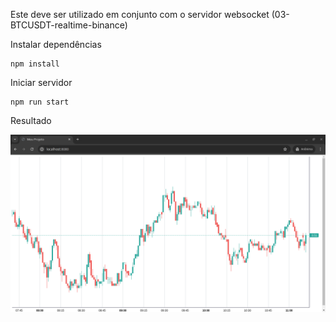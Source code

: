 Este deve ser utilizado em conjunto com o servidor websocket (03-BTCUSDT-realtime-binance)

Instalar dependências
```
npm install
```

Iniciar servidor
```
npm run start
```

Resultado

![Gráfico Candlestick](resultado.png)